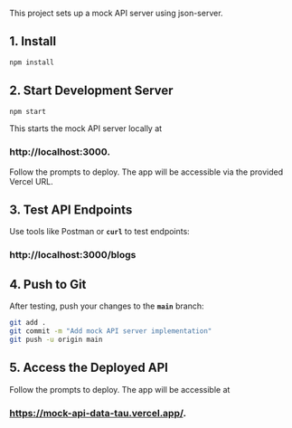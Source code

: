 This project sets up a mock API server using json-server.

## 1. Install
```bash
npm install
```

## 2. Start Development Server
```bash
npm start
```

This starts the mock API server locally at 
### http://localhost:3000.

Follow the prompts to deploy. The app will be accessible via the provided Vercel URL.
## 3. Test API Endpoints
   Use tools like Postman or **`curl`** to test endpoints:

### http://localhost:3000/blogs


## 4. Push to Git
After testing, push your changes to the **`main`** branch:
```bash
git add .
git commit -m "Add mock API server implementation"
git push -u origin main
```

## 5. Access the Deployed API

Follow the prompts to deploy. The app will be accessible at 

### https://mock-api-data-tau.vercel.app/.